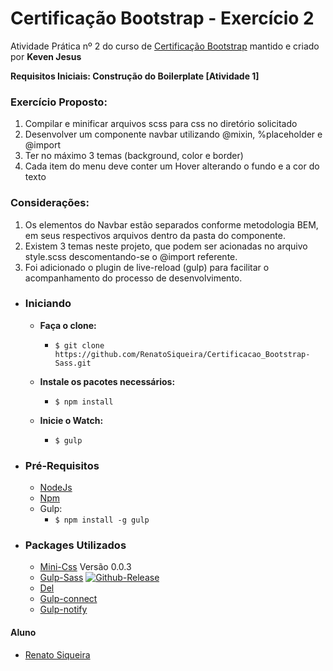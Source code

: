 # Certificação Bootstrap - Exercício 2 #

Atividade Prática nº 2 do curso de [Certificação Bootstrap](http://www.certificacaobootstrap.com.br/) mantido e criado por **Keven Jesus** 

**Requisitos Iniciais: Construção do Boilerplate [Atividade 1]**

### Exercício Proposto: ###
1. Compilar e minificar arquivos scss para css no diretório solicitado
2. Desenvolver um componente navbar utilizando @mixin, %placeholder e @import
3. Ter no máximo 3 temas (background, color e border)
4. Cada item do menu deve conter um Hover alterando o fundo e a cor do texto

### Considerações: ###
1. Os elementos do Navbar estão separados conforme metodologia BEM, em seus respectivos arquivos dentro da pasta do componente.
2. Existem 3 temas neste projeto, que podem ser acionadas no arquivo style.scss descomentando-se o @import referente.
3. Foi adicionado o plugin de live-reload (gulp) para facilitar o acompanhamento do processo de desenvolvimento.


- ### Iniciando ###

    - **Faça o clone:**
        - ```$ git clone https://github.com/RenatoSiqueira/Certificacao_Bootstrap-Sass.git```

    - **Instale os pacotes necessários:**
        - ```$ npm install```

    - **Inicie o Watch:**
        - ```$ gulp```


- ### Pré-Requisitos ###
    - [NodeJs](https://nodejs.org/en/download/)
    - [Npm](https://docs.npmjs.com/cli/install)
    - Gulp:
        - ```$ npm install -g gulp```

- ### Packages Utilizados ###
    - [Mini-Css](https://www.npmjs.com/package/gulp-mini-css/) 
    Versão 0.0.3
    - [Gulp-Sass](https://www.npmjs.com/package/gulp-sass/)
    [![Github-Release](https://img.shields.io/github/release/dlmanning/gulp-sass.svg)](https://github.com/dlmanning/gulp-sass/releases)
    - [Del](https://www.npmjs.com/package/del)
    - [Gulp-connect](https://www.npmjs.com/package/gulp-connect)
    - [Gulp-notify](https://www.npmjs.com/package/gulp-notify/)


#### Aluno #####
- [Renato Siqueira](renatoelysiqueira@gmail.com)
